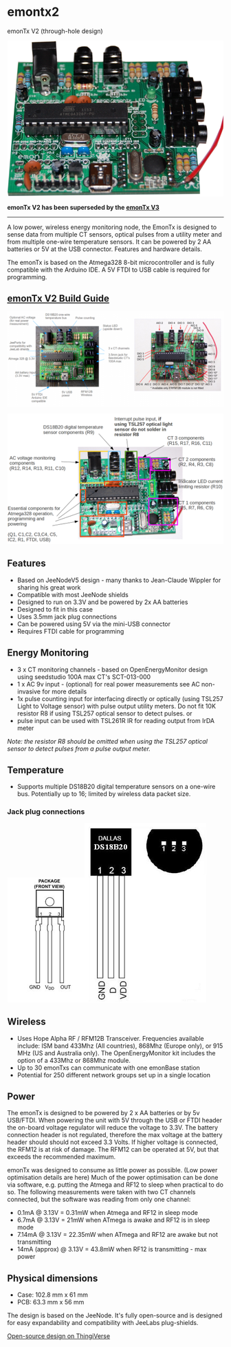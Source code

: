 # emontx2
emonTx V2 (through-hole design)


![](hardware/photo.png)

**emonTx V2 has been superseded by the [emonTx V3](https://github.com/openenergymonitor/emontx3)**

***

A low power, wireless energy monitoring node, the EmonTx is designed to sense data from multiple CT sensors, optical pulses from a utility meter and from multiple one-wire temperature sensors. It can be powered by 2 AA batteries or 5V at the USB connector.  Features and hardware details.

The emonTx is based on the Atmega328 8-bit microcontroller and is fully compatible with the Arduino IDE. A 5V FTDI to USB cable is required for programming.

## [emonTx V2 Build Guide](buildguide.md)

![](docs/emontxv2-map.png)


![](docs/emonTx-Labeled-component-groups.png)

## Features

- Based on JeeNodeV5 design - many thanks to Jean-Claude Wippler for sharing his great work
- Compatible with most JeeNode shields
- Designed to run on 3.3V and be powered by 2x AA batteries
- Designed to fit in this case
- Uses 3.5mm jack plug connections
- Can be powered using 5V via the mini-USB connector
- Requires FTDI cable for programming


## Energy Monitoring

- 3 x CT monitoring channels - based on OpenEnergyMonitor design using seedstudio 100A max CT's SCT-013-000
- 1 x AC 9v input - (optional) for real power measurements see AC non-invasive for more details
- 1x pulse counting input for interfacing directly or optically (using TSL257 Light to Voltage sensor) with pulse output utility meters. Do not fit 10K resistor R8 if using TSL257 optical sensor to detect pulses.
or
- pulse input can be used with TSL261R IR for reading output from IrDA meter

*Note: the resistor R8 should be omitted when using the TSL257 optical sensor to detect pulses from a pulse output meter.*

## Temperature

- Supports multiple DS18B20 digital temperature sensors on a one-wire bus. Potentially up to 16; limited by wireless data packet size.

### Jack plug connections

![](docs/TSL257.jpg)![](docs/ds18b20-dallas.JPG)


## Wireless

- Uses Hope Alpha RF / RFM12B Transceiver. Frequencies available include: ISM band 433Mhz (All countries), 868Mhz (Europe only), or 915 MHz (US and Australia only). The OpenEnergyMonitor kit includes the option of a 433Mhz or 868Mhz module.
- Up to 30 emonTxs can communicate with one emonBase station
- Potential for 250 different network groups set up in a single location

## Power

The emonTx is designed to be powered by 2 x AA batteries or by 5v USB/FTDI. When powering the unit with 5V through the USB or FTDI header the on-board voltage regulator will reduce the voltage to 3.3V. The battery connection header is not regulated, therefore the max voltage at the battery header should should not exceed 3.3 Volts. If higher voltage is connected, the RFM12 is at risk of damage. The RFM12 can be operated at 5V, but that exceeds the recommended maximum.

emonTx was designed to consume as little power as possible. (Low power optimisation details are here) Much of the power optimisation can be done via software, e.g. putting the Atmega and RF12 to sleep when practical to do so. The following measurements were taken with two CT channels connected, but the software was reading from only one channel:

- 0.1mA @ 3.13V =  0.31mW when Atmega and RF12 in sleep mode
- 6.7mA @ 3.13V = 21mW when ATmega is awake and RF12 is in sleep mode
- 7.14mA @ 3.13V = 22.35mW when ATmega and RF12 are awake but not transmitting
- 14mA (approx) @ 3.13V = 43.8mW when RF12 is transmitting - max power

## Physical dimensions

- Case: 102.8 mm x 61 mm
- PCB: 63.3 mm x 56 mm

The design is based on the JeeNode. It's fully open-source and is designed for easy expandability and compatibility with JeeLabs plug-shields.






[Open-source design on ThingiVerse](http://www.thingiverse.com/thing:65855)





